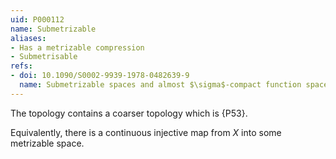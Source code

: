 ```yaml
---
uid: P000112
name: Submetrizable
aliases:
- Has a metrizable compression
- Submetrisable
refs:
- doi: 10.1090/S0002-9939-1978-0482639-9
  name: Submetrizable spaces and almost $\sigma$-compact function spaces (R. McCoy)
---
```


The topology contains a coarser topology which is {P53}.

Equivalently, there is a continuous injective map from $X$ into some metrizable space.
